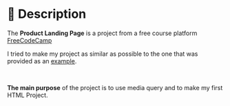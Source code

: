 # 📃 Description
The **Product Landing Page** is a project from a free course platform [FreeCodeCamp](https://www.freecodecamp.org/)

I tried to make my project as similar as possible to the one that was provided as an [example](https://codepen.io/freeCodeCamp/pen/VPaoNP).

<br>

**The main purpose** of the project is to use media query and to make my first HTML Project.
